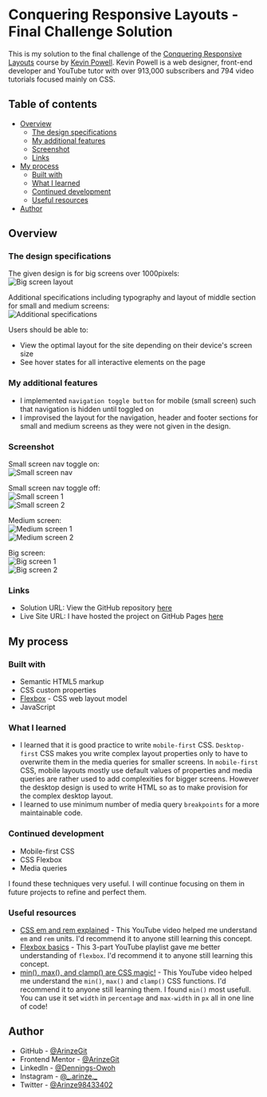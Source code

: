 # Conquering Responsive Layouts - Final Challenge Solution

This is my solution to the final challenge of the [Conquering Responsive Layouts](https://courses.kevinpowell.co/conquering-responsive-layouts) course by [Kevin Powell](https://www.youtube.com/@KevinPowell). Kevin Powell is a web designer, front-end developer and YouTube tutor with over 913,000 subscribers and 794 video tutorials focused mainly on CSS.

## Table of contents

- [Overview](#overview)
  - [The design specifications](#the-design-specifications)
  - [My additional features](#my-additional-features)
  - [Screenshot](#screenshot)
  - [Links](#links)
- [My process](#my-process)
  - [Built with](#built-with)
  - [What I learned](#what-i-learned)
  - [Continued development](#continued-development)
  - [Useful resources](#useful-resources)
- [Author](#author)

## Overview

### The design specifications

The given design is for big screens over 1000pixels:  
![Big screen layout](design%20specifications/big-screen-layout.PNG)

Additional specifications including typography and layout of middle section for small and medium screens:  
![Additional specifications](design%20specifications/additional-specifications.PNG)

Users should be able to:

- View the optimal layout for the site depending on their device's screen size
- See hover states for all interactive elements on the page

### My additional features

- I implemented `navigation toggle button` for mobile (small screen) such that navigation is hidden until toggled on
- I improvised the layout for the navigation, header and footer sections for small and medium screens as they were not given in the design.

### Screenshot

Small screen nav toggle on:  
![Small screen nav](solution%20screenshots/small-screen-nav.PNG)

Small screen nav toggle off:  
![Small screen 1](solution%20screenshots/small-screen-1.PNG)  
![Small screen 2](solution%20screenshots/small-screen-2.PNG)

Medium screen:  
![Medium screen 1](solution%20screenshots/medium-screen-1.PNG)  
![Medium screen 2](solution%20screenshots/medium-screen-2.PNG)

Big screen:  
![Big screen 1](solution%20screenshots/big-screen-1.PNG)  
![Big screen 2](solution%20screenshots/big-screen-2.PNG)

### Links

- Solution URL: View the GitHub repository [here]()
- Live Site URL: I have hosted the project on GitHub Pages [here]()

## My process

### Built with

- Semantic HTML5 markup
- CSS custom properties
- [Flexbox](https://www.w3.org/TR/css-flexbox-1/) - CSS web layout model
- JavaScript

### What I learned

- I learned that it is good practice to write `mobile-first` CSS. `Desktop-first` CSS makes you write complex layout properties only to have to overwrite them in the media queries for smaller screens. In `mobile-first` CSS, mobile layouts mostly use default values of properties and media queries are rather used to add complexities for bigger screens. However the desktop design is used to write HTML so as to make provision for the complex desktop layout.
- I learned to use minimum number of media query `breakpoints` for a more maintainable code.

### Continued development

- Mobile-first CSS
- CSS Flexbox
- Media queries

I found these techniques very useful. I will continue focusing on them in future projects to refine and perfect them.

### Useful resources

- [CSS em and rem explained](https://youtu.be/_-aDOAMmDHI?si=szJH_WBPtS_7hFjx) - This YouTube video helped me understand `em` and `rem` units. I'd recommend it to anyone still learning this concept.
- [Flexbox basics](https://www.youtube.com/playlist?list=PL4-IK0AVhVjMSb9c06AjRlTpvxL3otpUd) - This 3-part YouTube playlist gave me better understanding of `flexbox`. I'd recommend it to anyone still learning this concept.
- [min(), max(), and clamp() are CSS magic!](https://youtu.be/U9VF-4euyRo?si=rCy2AUDM3HfvkVbS) - This YouTube video helped me understand the `min()`, `max()` and `clamp()` CSS functions. I'd recommend it to anyone still learning them. I found `min()` most usefull. You can use it set `width` in `percentage` and `max-width` in `px` all in one line of code!

## Author

- GitHub - [@ArinzeGit](https://github.com/ArinzeGit)
- Frontend Mentor - [@ArinzeGit](https://www.frontendmentor.io/profile/ArinzeGit)
- LinkedIn - [@Dennings-Owoh](https://www.linkedin.com/in/dennings-owoh-4839971b1/)
- Instagram - [@\_.arinze.\_](https://www.instagram.com/_.arinze._/)
- Twitter - [@Arinze98433402](https://twitter.com/Arinze98433402)
